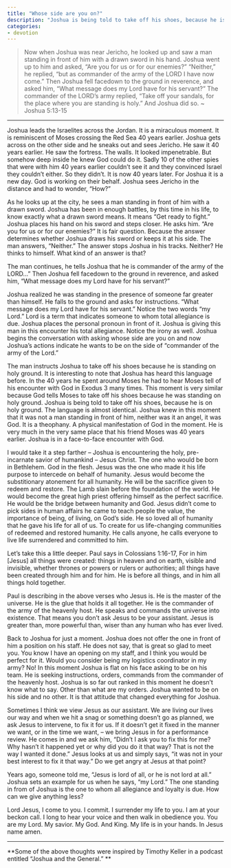 ```yaml
---
title: "Whose side are you on?"
description: "Joshua is being told to take off his shoes, because he is on holy ground. The language is almost identical. Joshua knew in this moment that it was not a man standing in front of him, neither was it an angel, it was God. It is a theophany."
categories:
- devotion
---
```

> Now when Joshua was near Jericho, he looked up and saw a man standing in front of him with a drawn sword in his hand. Joshua went up to him and asked, “Are you for us or for our enemies?”
“Neither,” he replied, “but as commander of the army of the LORD I have now come.” Then Joshua fell facedown to the ground in reverence, and asked him, “What message does my Lord have for his servant?” The commander of the LORD’s army replied, “Take off your sandals, for the place where you are standing is holy.” And Joshua did so. ~  Joshua 5:13-15

* * * 
Joshua leads the Israelites across the Jordan. It is a miraculous moment. It is reminiscent of Moses crossing the Red Sea 40 years earlier. Joshua gets across on the other side and he sneaks out and sees Jericho. He saw it 40 years earlier. He saw the fortress. The walls. It looked impenetrable. But somehow deep inside he knew God could do it. Sadly 10 of the other spies that were with him 40 years earlier couldn’t see it and they convinced Israel they couldn’t either. So they didn’t. It is now 40 years later. For Joshua it is a new day. God is working on their behalf. Joshua sees Jericho in the distance and had to wonder, “How?”

As he looks up at the city, he sees a man standing in front of him with a drawn sword. Joshua has been in enough battles, by this time in his life, to know exactly what a drawn sword means. It means “Get ready to fight.” Joshua places his hand on his sword and steps closer. He asks him. “Are you for us or for our enemies?” It is fair question. Because the answer determines whether Joshua draws his sword or keeps it at his side. The man answers, “Neither.” The answer stops Joshua in his tracks. Neither? He thinks to himself. What kind of an answer is that?

The man continues, he tells Joshua that he is commander of the army of the LORD...” Then Joshua fell facedown to the ground in reverence, and asked him, “What message does my Lord have for his servant?”

Joshua realized he was standing in the presence of someone far greater than himself. He falls to the ground and asks for instructions. “What message does my Lord have for his servant.” Notice the two words “my Lord.” Lord is a term that indicates someone to whom total allegiance is due. Joshua places the personal pronoun in front of it. Joshua is giving this man in this encounter his total allegiance. Notice the irony as well. Joshua begins the conversation with asking whose side are you on and now Joshua’s actions indicate he wants to be on the side of “commander of the army of the Lord.”

The man instructs Joshua to take off his shoes because he is standing on holy ground. 
It is interesting to note that Joshua has heard this language before. In the 40 years he spent around Moses he had to hear Moses tell of his encounter with God in Exodus 3 many times. This moment is very similar because God tells Moses to take off his shoes because he was standing on holy ground. Joshua is being told to take off his shoes, because he is on holy ground. The language is almost identical. Joshua knew in this moment that it was not a man standing in front of him, neither was it an angel, it was God. It is a theophany. A physical manifestation of God in the moment. He is very much in the very same place that his friend Moses was 40 years earlier.
Joshua is in a face-to-face encounter with God. 

I would take it a step farther – Joshua is encountering the holy, pre-incarnate savior of humankind – Jesus Christ. The one who would be born in Bethlehem. God in the flesh. Jesus was the one who made it his life purpose to intercede on behalf of humanity. Jesus would become the substitionary atonement for all humanity. He will be the sacrifice given to redeem and restore. The Lamb slain before the foundation of the world. He would become the great high priest offering himself as the perfect sacrifice. He would be the bridge between humanity and God. Jesus didn’t come to pick sides in human affairs he came to teach people the value, the importance of being, of living, on God’s side. He so loved all of humanity that he gave his life for all of us. To create for us life-changing communities of redeemed and restored humanity. He calls anyone, he calls everyone to live life surrendered and committed to him. 

Let’s take this a little deeper. Paul says in Colossians 1:16-17, For in him [Jesus] all things were created: things in heaven and on earth, visible and invisible, whether thrones or powers or rulers or authorities; all things have been created through him and for him.  He is before all things, and in him all things hold together.

Paul is describing in the above verses who Jesus is. He is the master of the universe. He is the glue that holds it all together. He is the commander of the army of the heavenly host. He speaks and commands the universe into existence. That means you don’t ask Jesus to be your assistant. Jesus is greater than, more powerful than, wiser than any human who has ever lived. 

Back to Joshua for just a moment. Joshua does not offer the one in front of him a position on his staff. He does not say, that is great so glad to meet you. You know I have an opening on my staff, and I think you would be perfect for it. Would you consider being my logistics coordinator in my army? No! In this moment Joshua is flat on his face asking to be on his team. He is seeking instructions, orders, commands from the commander of the heavenly host. Joshua is so far out ranked in this moment he doesn’t know what to say. Other than what are my orders. Joshua wanted to be on his side and no other. It is that attitude that changed everything for Joshua.

Sometimes I think we view Jesus as our assistant. We are living our lives our way and when we hit a snag or something doesn’t go as planned, we ask Jesus to intervene, to fix it for us. If it doesn’t get it fixed in the manner we want, or in the time we want, – we bring Jesus in for a performance review. He comes in and we ask him, “Didn’t I ask you to fix this for me? Why hasn’t it happened yet or why did you do it that way? That is not the way I wanted it done.” Jesus looks at us and simply says, “it was not in your best interest to fix it that way.” Do we get angry at Jesus at that point?

Years ago, someone told me, “Jesus is lord of all, or he is not lord at all.” Joshua sets an example for us when he says, “my Lord.” The one standing in from of Joshua is the one to whom all allegiance and loyalty is due. How can we give anything less?

Lord Jesus, I come to you. I commit. I surrender my life to you. I am at your beckon call. I long to hear your voice and then walk in obedience you. You are my Lord. My savior. My God. And King. My life is in your hands. In Jesus name amen.

* * *
**Some of the above thoughts were inspired by Timothy Keller in a podcast entitled “Joshua and the General.”
**